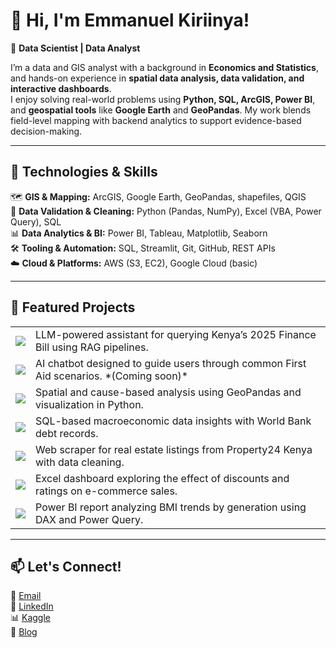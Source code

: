 # 👋 Hi, I'm Emmanuel Kiriinya!  
🔹 **Data Scientist | Data Analyst**  

I’m a data and GIS analyst with a background in **Economics and Statistics**, and hands-on experience in **spatial data analysis, data validation, and interactive dashboards**.  
I enjoy solving real-world problems using **Python, SQL, ArcGIS, Power BI**, and **geospatial tools** like **Google Earth** and **GeoPandas**. My work blends field-level mapping with backend analytics to support evidence-based decision-making.

---

## 🔧 Technologies & Skills  
🗺️ **GIS & Mapping:** ArcGIS, Google Earth, GeoPandas, shapefiles, QGIS  
🧹 **Data Validation & Cleaning:** Python (Pandas, NumPy), Excel (VBA, Power Query), SQL  
📊 **Data Analytics & BI:** Power BI, Tableau, Matplotlib, Seaborn  
🛠️ **Tooling & Automation:** SQL, Streamlit, Git, GitHub, REST APIs  
☁️ **Cloud & Platforms:** AWS (S3, EC2), Google Cloud (basic)

---

## 🚀 Featured Projects 

<table>
  <tr>
    <td><a href="https://github.com/EmmanuelKiriinya/rag_project"><img src="https://img.shields.io/badge/💬 FinanceBillGPT-grey?style=for-the-badge" /></a></td>
    <td>LLM-powered assistant for querying Kenya’s 2025 Finance Bill using RAG pipelines.</td>
  </tr>
  <tr>
    <td><a href="#"><img src="https://img.shields.io/badge/🆘 AidGPT-grey?style=for-the-badge" /></a></td>
    <td>AI chatbot designed to guide users through common First Aid scenarios. *(Coming soon)*</td>
  </tr>
  <tr>
    <td><a href="https://github.com/EmmanuelKiriinya/Aviation-Analysis/tree/main"><img src="https://img.shields.io/badge/✈️ Aviation Accidents-grey?style=for-the-badge" /></a></td>
    <td>Spatial and cause-based analysis using GeoPandas and visualization in Python.</td>
  </tr>
  <tr>
    <td><a href="https://github.com/EmmanuelKiriinya/Phase_one_SQL_Assignment/tree/main"><img src="https://img.shields.io/badge/🌍 International Debt-grey?style=for-the-badge" /></a></td>
    <td>SQL-based macroeconomic data insights with World Bank debt records.</td>
  </tr>
  <tr>
    <td><a href="https://github.com/EmmanuelKiriinya/Web-Scraper-Property24"><img src="https://img.shields.io/badge/🏘️ Property Scraper-grey?style=for-the-badge" /></a></td>
    <td>Web scraper for real estate listings from Property24 Kenya with data cleaning.</td>
  </tr>
  <tr>
    <td><a href="https://github.com/EmmanuelKiriinya/Jumia-Sales-Analysis-Excel-/tree/master"><img src="https://img.shields.io/badge/🛒 Jumia Sales-grey?style=for-the-badge" /></a></td>
    <td>Excel dashboard exploring the effect of discounts and ratings on e-commerce sales.</td>
  </tr>
  <tr>
    <td><a href="https://github.com/EmmanuelKiriinya/Health-Analysis-PowerBI-/tree/master"><img src="https://img.shields.io/badge/📉 Health Analysis-grey?style=for-the-badge" /></a></td>
    <td>Power BI report analyzing BMI trends by generation using DAX and Power Query.</td>
  </tr>
</table>



---

## 📫 Let's Connect!  
📧 [Email](mailto:Emmanuelkiriinya4229@gmail.com)  
💼 [LinkedIn](https://www.linkedin.com/in/emmanuel-kiriinya-320695357)  
📊 [Kaggle](https://www.kaggle.com/emmanuelkiriinya)  
📝 [Blog](https://dev.to/emmanuel_kiriinya_416fc40)
